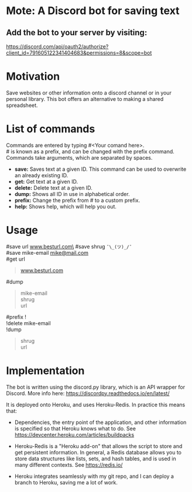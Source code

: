 # Mote: A Discord bot for saving text

## Add the bot to your server by visiting:
https://discord.com/api/oauth2/authorize?client_id=791605122341404683&permissions=8&scope=bot 

# Motivation
Save websites or other information onto a discord channel or in your personal library. This bot offers an alternative to making a shared spreadsheet.

# List of commands

Commands are entered by typing #\<Your comand here>.\
\# is known as a prefix, and can be changed with the prefix command. Commands take arguments, which are separated by spaces.

- **save:** Saves text at a given ID. This command can be used to overwrite an already existing ID. 
- **get:** Get text at a given ID.
- **delete:** Delete text at a given ID.
- **dump:** Shows all ID in use in alphabetical order.
- **prefix:** Change the prefix from # to a custom prefix.
- **help:** Shows help, which will help you out.

# Usage
#save url www.besturl.com\
#save shrug ```¯\_(ツ)_/¯```\
#save mike-email mike@mail.com\
#get url
> www.besturl.com

#dump
> mike-email\
shrug\
url

#prefix !\
!delete mike-email\
!dump
> shrug\
url

# Implementation
The bot is written using the discord.py library, which is an API wrapper for Discord. More info here: https://discordpy.readthedocs.io/en/latest/

It is deployed onto Heroku, and uses Heroku-Redis. In practice this means that: 
- Dependencies, the entry point of the application, and other information is specified so that Heroku knows what to do. See https://devcenter.heroku.com/articles/buildpacks 

- Heroku-Redis is a "Heroku add-on" that allows the script to store and get persistent information. In general, a Redis database allows you to store data structures like lists, sets, and hash tables, and is used in many different contexts. See https://redis.io/ 

- Heroku integrates seamlessly with my git repo, and I can deploy a branch to Heroku, saving me a lot of work.



